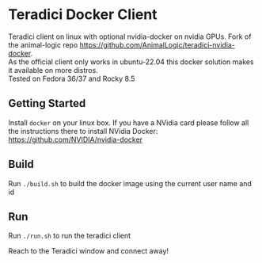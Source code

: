 # Teradici Docker Client
Teradici client on linux with optional nvidia-docker on nvidia GPUs. 
Fork of the animal-logic repo https://github.com/AnimalLogic/teradici-nvidia-docker. \
As the official client only works in ubuntu-22.04 this docker solution makes it available on more distros. \
Tested on Fedora 36/37 and Rocky 8.5

## Getting Started
Install `docker` on your linux box. If you have a NVidia card please follow all the instructions there to install NVidia Docker: https://github.com/NVIDIA/nvidia-docker

## Build
Run `./build.sh` to build the docker image using the current user name and id

## Run
Run `./run.sh` to run the teradici client

Reach to the Teradici window and connect away!
